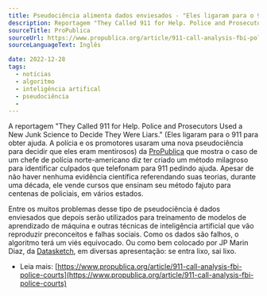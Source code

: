 ```yaml
---
title: Pseudociência alimenta dados enviesados - "Eles ligaram para o 911 para obter ajuda. A polícia e os promotores usaram uma nova pseudociência para decidir que eles eram mentirosos"
description: Reportagem "They Called 911 for Help. Police and Prosecutors Used a New Junk Science to Decide They Were Liars.", da Pro Publica, que relata o uso de pseudociência (que podem vir a gerar modelos de predição de culpa), em delegacias dos EUA. 
sourceTitle: ProPublica
sourceUrl: https://www.propublica.org/article/911-call-analysis-fbi-police-courts
sourceLanguageText: Inglês

date: 2022-12-28
tags: 
  - notícias
  - algoritmo
  - inteligência artifical
  - pseudociência
  - 
---
```


A reportagem "They Called 911 for Help. Police and Prosecutors Used a New Junk Science to Decide They Were Liars." (Eles ligaram para o 911 para obter ajuda. A polícia e os promotores usaram uma nova pseudociência para decidir que eles eram mentirosos) da [ProPublica](https://www.propublica.org/) que mostra o caso de um chefe de polícia norte-americano diz ter criado um método milagroso para identificar culpados que telefonam para 911 pedindo ajuda. Apesar de não haver nenhuma evidência científica referendando suas teorias, durante uma década, ele vende cursos que ensinam seu método fajuto para centenas de policiais, em vários estados. 

Entre os muitos problemas desse tipo de pseudociência é dados enviesados que depois serão utilizados para treinamento de modelos de aprendizado de máquina e outras técnicas de inteligência artificial que vão reproduzir preconceitos e falhas sociais. Como os dados são falhos, o algoritmo terá um viés equivocado. Ou como bem colocado por JP Marin Diaz, da [Datasketch](https://www.datasketch.co/), em diversas apresentação: se entra lixo, sai lixo.


* Leia mais: [https://www.propublica.org/article/911-call-analysis-fbi-police-courts](https://www.propublica.org/article/911-call-analysis-fbi-police-courts)
